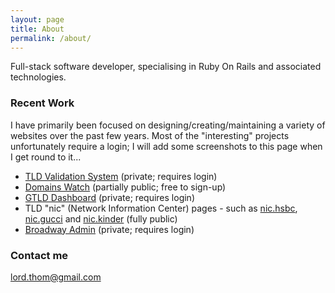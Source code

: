 ```yaml
---
layout: page
title: About
permalink: /about/
---
```


Full-stack software developer, specialising in Ruby On Rails and associated technologies.

### Recent Work

I have primarily been focused on designing/creating/maintaining a variety of websites over the past few years.
Most of the "interesting" projects unfortunately require a login; I will add some
screenshots to this page when I get round to it...

* [TLD Validation System](https://validations.valideus.com) (private; requires login)
* [Domains Watch](https://domains.watch) (partially public; free to sign-up)
* [GTLD Dashboard](http://gtld-dashboard.com) (private; requires login)
* TLD "nic" (Network Information Center) pages - such as [nic.hsbc](http://nic.hsbc),
[nic.gucci](http://nic.gucci) and [nic.kinder](http://nic.kinder) (fully public)
* [Broadway Admin](https://admin.broadway) (private; requires login)

### Contact me

[lord.thom@gmail.com](mailto:lord.thom@gmail.com)

